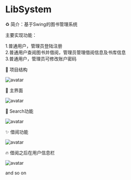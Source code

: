 # LibSystem
:recycle: 简介：基于Swing的图书管理系统  

主要实现功能：  

1.普通用户，管理员登陆注册  
2.普通用户查阅图书并借阅，管理员管理借阅信息及书库信息  
3.普通用户，管理员可修改账户密码

:art: 项目结构  

![avatar](https://github.com/myllxy/pictrueforblog/blob/master/QQ%E6%B5%8F%E8%A7%88%E5%99%A8%E6%88%AA%E5%9B%BE20190902190936.png?raw=true)

:tada: 主界面  

![avatar](https://github.com/myllxy/pictrueforblog/blob/master/QQ%E6%B5%8F%E8%A7%88%E5%99%A8%E6%88%AA%E5%9B%BE20190902185956.png?raw=true)

:construction: Search功能  

![avatar](https://github.com/myllxy/pictrueforblog/blob/master/QQ%E6%B5%8F%E8%A7%88%E5%99%A8%E6%88%AA%E5%9B%BE20190902190533.png?raw=true)

:sparkles: 借阅功能  

![avatar](https://github.com/myllxy/pictrueforblog/blob/master/QQ%E6%B5%8F%E8%A7%88%E5%99%A8%E6%88%AA%E5%9B%BE20190902191122.png?raw=true)

:fire: 借阅之后在用户信息栏

![avatar](https://github.com/myllxy/pictrueforblog/blob/master/lll.png?raw=true)

and so on

